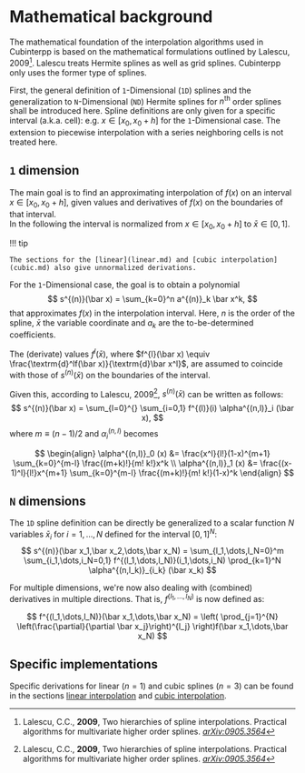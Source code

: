 # Mathematical background

The mathematical foundation of the interpolation algorithms used in Cubinterpp
is based on the mathematical formulations outlined by Lalescu, 2009[^1]. Lalescu
treats Hermite splines as well as grid splines. Cubinterpp only uses the former
type of splines.

[^1]: Lalescu, C.C., **2009**,  Two hierarchies of spline interpolations. Practical algorithms for multivariate higher order splines. [*arXiv:0905.3564*](https://arxiv.org/abs/0905.3564)

First, the general definition of `1`-Dimensional (`1D`) splines and the
generalization to `N`-Dimensional (`ND`) Hermite splines for $n^\textrm{th}$
order splines shall be introduced here. Spline definitions are only given for a
specific interval (a.k.a. cell): e.g. $x \in [x_0, x_0 + h]$ for the
`1`-Dimensional case. The extension to piecewise interpolation with a series
neighboring cells is not treated here.

## `1` dimension

The main goal is to find an approximating interpolation of $f(x)$ on an
interval $x \in [x_0, x_0 + h]$, given values and derivatives of $f(x)$ on the boundaries of that interval.  
In the following the interval is normalized from $x \in [x_0, x_0 + h]$ to $\bar
x \in [0, 1]$. 

!!! tip

    The sections for the [linear](linear.md) and [cubic interpolation](cubic.md) also give unnormalized derivations.

For the `1`-Dimensional case, the goal is to obtain a polynomial 
$$
s^{(n)}(\bar x) = \sum_{k=0}^n a^{(n)}_k \bar x^k,
$$
that approximates $f(x)$ in the interpolation interval. Here, $n$ is the order
of the spline, $\bar x$ the variable coordinate and $a_k$ are the
to-be-determined coefficients.

The (derivate) values $f^{l}(\bar x)$, where $f^{l}(\bar x) \equiv
\frac{\textrm{d}^lf(\bar x)}{\textrm{d}\bar x^l}$, are assumed to coincide with those of
$s^{(n)}(\bar x)$ on the boundaries of the interval.

Given this, according to Lalescu, 2009[^1], $s^{(n)}(\bar x)$ can be written as follows:
$$
s^{(n)}(\bar x) = \sum_{l=0}^{} \sum_{i=0,1} f^{(l)}(i) \alpha^{(n,l)}_i (\bar
x),
$$
where $m \equiv (n-1)/2$ and $\alpha^{(n,l)}_i$ becomes

$$
\begin{align}
\alpha^{(n,l)}_0 (x) &= \frac{x^l}{l!}(1-x)^{m+1} \sum_{k=0}^{m-l} \frac{(m+k)!}{m! k!}x^k \\
\alpha^{(n,l)}_1 (x) &= \frac{(x-1)^l}{l!}x^{m+1} \sum_{k=0}^{m-l} \frac{(m+k)!}{m! k!}(1-x)^k
\end{align}
$$

## `N` dimensions

The `1D` spline definition can be directly be generalized to a scalar function $N$ variables $\bar x_i$ for $i=1,\dots,N$ defined for the interval $[0, 1]^N$:
$$
s^{(n)}(\bar x_1,\bar x_2,\dots,\bar x_N) = \sum_{l_1,\dots,l_N=0}^m \sum_{i_1,\dots,i_N=0,1} f^{(l_1,\dots,l_N)}(i_1,\dots,i_N) \prod_{k=1}^N \alpha^{(n,l_k)}_{i_k} (\bar x_k)
$$

For multiple dimensions, we're now also dealing with (combined) derivatives in multiple directions. That is, $f^{(l_1,\dots,l_N)}$ is now defined as:

$$
f^{(l_1,\dots,l_N)}(\bar x_1,\dots,\bar x_N) = \left( \prod_{j=1}^{N} \left(\frac{\partial}{\partial \bar x_j}\right)^{l_j} \right)f(\bar x_1,\dots,\bar x_N)
$$

## Specific implementations

Specific derivations for linear ($n=1$) and cubic splines ($n=3$) can be found
in the sections [linear interpolation](linear.md) and [cubic
interpolation](cubic.md).

